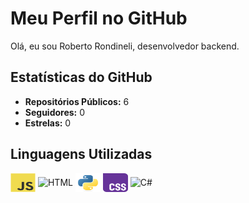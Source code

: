 
# Meu Perfil no GitHub

Olá, eu sou Roberto Rondineli, desenvolvedor backend.

## Estatísticas do GitHub

- **Repositórios Públicos:** 6
- **Seguidores:** 0
- **Estrelas:** 0

## Linguagens Utilizadas

<img align="center" alt="JavaScript" height="30" width="40" src="https://raw.githubusercontent.com/devicons/devicon/master/icons/javascript/javascript-original.svg">
<img align="center" alt="HTML" height="30" width="40" src="https://raw.githubusercontent.com/devicons/devicon/master/icons/html/html-original.svg">
<img align="center" alt="Python" height="30" width="40" src="https://raw.githubusercontent.com/devicons/devicon/master/icons/python/python-original.svg">
<img align="center" alt="CSS" height="30" width="40" src="https://raw.githubusercontent.com/devicons/devicon/master/icons/css/css-original.svg">
<img align="center" alt="C#" height="30" width="40" src="https://raw.githubusercontent.com/devicons/devicon/master/icons/c#/c#-original.svg">
  